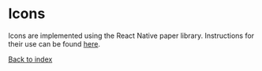 # Icons
Icons are implemented using the React Native paper library. Instructions for their use can be found [here](https://callstack.github.io/react-native-paper/icons.html). 

[Back to index](../README.md)
